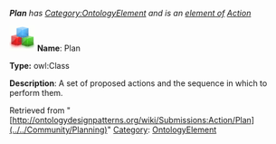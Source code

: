 ___Plan__ has [Category:OntologyElement](../../Category/OntologyElement "Category:OntologyElement") and is an [element of](../../Property/ElementOf "Property:ElementOf") [Action](../../Submissions/Action "Submissions:Action")_


  




[![Class](../../images/thumb/2/27/Class.gif/45px-Class.gif)](../../Image/Class.gif "Class")
__Name__: Plan 


__Type:__ owl:Class 


__Description__: A set of proposed actions and the sequence in which to perform them. 





Retrieved from "[http://ontologydesignpatterns.org/wiki/Submissions:Action/Plan](../../Community/Planning)"
 [Category](http://ontologydesignpatterns.org/wiki/Special:Categories "Special:Categories"): [OntologyElement](../../Category/OntologyElement "Category:OntologyElement")